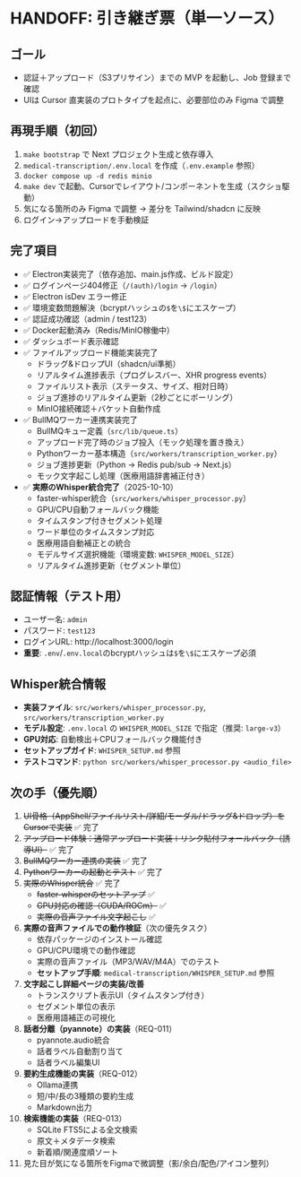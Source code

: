 # HANDOFF: 引き継ぎ票（単一ソース）

## ゴール
- 認証＋アップロード（S3プリサイン）までの MVP を起動し、Job 登録まで確認
- UIは Cursor 直実装のプロトタイプを起点に、必要部位のみ Figma で調整

## 再現手順（初回）
1) `make bootstrap` で Next プロジェクト生成と依存導入
2) `medical-transcription/.env.local` を作成（`.env.example` 参照）
3) `docker compose up -d redis minio`
4) `make dev` で起動、Cursorでレイアウト/コンポーネントを生成（スクショ駆動）
5) 気になる箇所のみ Figma で調整 → 差分を Tailwind/shadcn に反映
6) ログイン→アップロードを手動検証

## 完了項目
- ✅ Electron実装完了（依存追加、main.js作成、ビルド設定）
- ✅ ログインページ404修正（`/(auth)/login` → `/login`）
- ✅ Electron isDev エラー修正
- ✅ 環境変数問題解決（bcryptハッシュの`$`を`\$`にエスケープ）
- ✅ 認証成功確認（admin / test123）
- ✅ Docker起動済み（Redis/MinIO稼働中）
- ✅ ダッシュボード表示確認
- ✅ ファイルアップロード機能実装完了
  - ドラッグ&ドロップUI（shadcn/ui準拠）
  - リアルタイム進捗表示（プログレスバー、XHR progress events）
  - ファイルリスト表示（ステータス、サイズ、相対日時）
  - ジョブ進捗のリアルタイム更新（2秒ごとにポーリング）
  - MinIO接続確認＋バケット自動作成
- ✅ BullMQワーカー連携実装完了
  - BullMQキュー定義（`src/lib/queue.ts`）
  - アップロード完了時のジョブ投入（モック処理を置き換え）
  - Pythonワーカー基本構造（`src/workers/transcription_worker.py`）
  - ジョブ進捗更新（Python → Redis pub/sub → Next.js）
  - モック文字起こし処理（医療用語辞書補正付き）
- ✅ **実際のWhisper統合完了**（2025-10-10）
  - faster-whisper統合（`src/workers/whisper_processor.py`）
  - GPU/CPU自動フォールバック機能
  - タイムスタンプ付きセグメント処理
  - ワード単位のタイムスタンプ対応
  - 医療用語自動補正との統合
  - モデルサイズ選択機能（環境変数: `WHISPER_MODEL_SIZE`）
  - リアルタイム進捗更新（セグメント単位）

## 認証情報（テスト用）
- ユーザー名: `admin`
- パスワード: `test123`
- ログインURL: http://localhost:3000/login
- **重要**: `.env`/`.env.local`のbcryptハッシュは`$`を`\$`にエスケープ必須

## Whisper統合情報
- **実装ファイル**: `src/workers/whisper_processor.py`, `src/workers/transcription_worker.py`
- **モデル設定**: `.env.local` の `WHISPER_MODEL_SIZE` で指定（推奨: `large-v3`）
- **GPU対応**: 自動検出＋CPUフォールバック機能付き
- **セットアップガイド**: `WHISPER_SETUP.md` 参照
- **テストコマンド**: `python src/workers/whisper_processor.py <audio_file>`

## 次の手（優先順）
1) ~~UI骨格（AppShell/ファイルリスト/詳細/モーダル/ドラッグ&ドロップ）をCursorで実装~~ ✅ 完了
2) ~~アップロード体験：通常アップロード実装＋リンク貼付フォールバック（誘導UI）~~ ✅ 完了
3) ~~BullMQワーカー連携の実装~~ ✅ 完了
4) ~~Pythonワーカーの起動とテスト~~ ✅ 完了
5) ~~実際のWhisper統合~~ ✅ 完了
   - ~~faster-whisperのセットアップ~~ ✅
   - ~~GPU対応の確認（CUDA/ROCm）~~ ✅
   - ~~実際の音声ファイル文字起こし~~ ✅
6) **実際の音声ファイルでの動作検証**（次の優先タスク）
   - 依存パッケージのインストール確認
   - GPU/CPU環境での動作確認
   - 実際の音声ファイル（MP3/WAV/M4A）でのテスト
   - **セットアップ手順**: `medical-transcription/WHISPER_SETUP.md` 参照
7) **文字起こし詳細ページの実装/改善**
   - トランスクリプト表示UI（タイムスタンプ付き）
   - セグメント単位の表示
   - 医療用語補正の可視化
8) **話者分離（pyannote）の実装**（REQ-011）
   - pyannote.audio統合
   - 話者ラベル自動割り当て
   - 話者ラベル編集UI
9) **要約生成機能の実装**（REQ-012）
   - Ollama連携
   - 短/中/長の3種類の要約生成
   - Markdown出力
10) **検索機能の実装**（REQ-013）
    - SQLite FTS5による全文検索
    - 原文＋メタデータ検索
    - 新着順/関連度順ソート
11) 見た目が気になる箇所をFigmaで微調整（影/余白/配色/アイコン整列）

